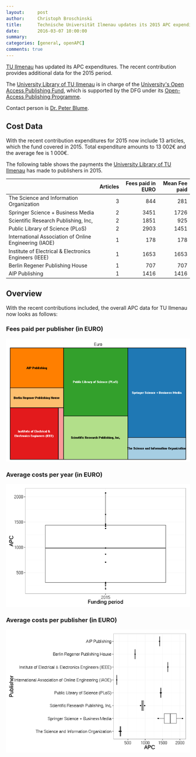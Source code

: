 ```yaml
---
layout:     post
author:     Christoph Broschinski
title:      Technische Universität Ilmenau updates its 2015 APC expenditures
date:       2016-03-07 10:00:00
summary:    
categories: [general, openAPC]
comments: true
---
```





[TU Ilmenau](https://www.tu-ilmenau.de/en/international/) has updated its APC expenditures. The recent contribution provides additional data for the 2015 period.

The [University Library of TU Ilmenau](https://www.tu-ilmenau.de/ub/) is in charge of the [University's Open Access Publishing Fund](https://www.tu-ilmenau.de/ub/service/open-access/oa-publikationsfonds/), which is supported by the DFG under its [Open-Access Publishing Programme](http://www.dfg.de/en/research_funding/programmes/infrastructure/lis/funding_opportunities/open_access_publishing/index.html).

Contact person is [Dr. Peter Blume](<mailto:openaccess.ub@tu-ilmenau.de>).

## Cost Data



With the recent contribution expenditures for 2015 now include 13 articles, which the fund covered in 2015. Total expenditure amounts to 13 002€ and the average fee is 1 000€.

The following table shows the payments the [University Library of TU Ilmenau](https://www.tu-ilmenau.de/ub/) has made to publishers in 2015.


|                                                       | Articles| Fees paid in EURO| Mean Fee paid|
|:------------------------------------------------------|--------:|-----------------:|-------------:|
|The Science and Information Organization               |        3|               844|           281|
|Springer Science + Business Media                      |        2|              3451|          1726|
|Scientific Research Publishing, Inc,                   |        2|              1851|           925|
|Public Library of Science (PLoS)                       |        2|              2903|          1451|
|International Association of Online Engineering (IAOE) |        1|               178|           178|
|Institute of Electrical & Electronics Engineers (IEEE) |        1|              1653|          1653|
|Berlin Regener Publishing House                        |        1|               707|           707|
|AIP Publishing                                         |        1|              1416|          1416|

## Overview

With the recent contributions included, the overall APC data for TU Ilmenau now looks as follows: 

### Fees paid per publisher (in EURO)

![plot of chunk tree_ilmenau_2016-03-07](/figure/tree_ilmenau_2016-03-07-1.png) 

###  Average costs per year (in EURO)

![plot of chunk box_ilmenau_year-2016-03-07](/figure/box_ilmenau_year-2016-03-07-1.png) 

###  Average costs per publisher (in EURO)

![plot of chunk box_ilmenau_publisher-2016-03-07](/figure/box_ilmenau_publisher-2016-03-07-1.png) 
